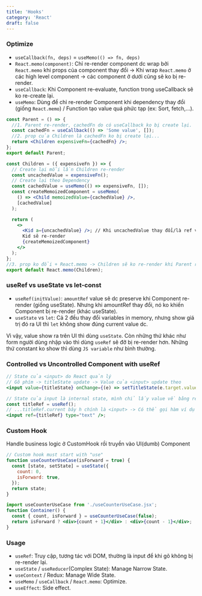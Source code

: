 ```yaml
---
title: 'Hooks'
category: 'React'
draft: false
---
```


### Optimize

- `useCallback(fn, deps)` = `useMemo(() => fn, deps)`
- `React.memo(component)`: Chỉ re-render component dc wrap bởi `React.memo` khi props của component thay đổi -> Khi wrap `React.memo` ở các high level component -> các component ở dưới cũng sẽ ko bị re-render.
- `useCallback`: Khi Component re-evaluate, function trong useCallback sẽ ko re-create lại.
- `useMemo`: Dùng để chỉ re-render Component khi dependency thay đổi (giống `React.memo`) / Function tạo value quá phức tạp (ex: Sort, fetch,...).

```jsx
const Parent = () => {
  //1. Parent re-render, cachedFn do có useCallback ko bị create lại.
  const cachedFn = useCallback(() => 'Some value', []);
  //2. prop của Children là cachedFn ko bị create lại...
  return <Children expensiveFn={cachedFn} />;
};
export default Parent;
```

```jsx
const Children = ({ expensiveFn }) => {
  // Create lại mỗi lần Children re-render
  const uncachedValue = expensiveFn();
  // Create lại theo Dependency
  const cachedValue = useMemo(() => expensiveFn, []);
  const createMemoizedComponent = useMemo(
    () => <Child memoizedValue={cachedValue} />,
    [cachedValue]
  );

  return (
    <>
      <Kid a={uncachedValue} />; // Khi uncachedValue thay đổi/là ref value, thì
      Kid sẽ re-render
      {createMemoizedComponent}
    </>
  );
};
//3. prop ko đổi + React.memo -> Children sẽ ko re-render khi Parent re-render
export default React.memo(Children);
```

### useRef vs useState vs let-const

- `useRef(initValue)`: `amountRef` value sẽ dc preserve khi Component re-render (giống useState). Nhưng khi amountRef thay đổi, nó ko khiến Component bị re-render (khác useState).
- `useState` vs `let`: Cả 2 đều thay đổi variables in memory, nhưng show giá trị đó ra UI thì `let` không show đúng current value dc.

Vì vậy, value show ra trên UI thì dùng `useState`. Còn những thứ khác như form người dùng nhập vào thì dùng `useRef` sẽ đỡ bị re-render hơn. Những thứ constant ko show thì dùng `JS variable` như bình thường.

### Controlled vs Uncontrolled Component with useRef

```jsx
// State của <input> do React quản lý
// Gõ phím -> titleState update -> Value của <input> update theo
<input value={titleState} onChange={(e) => setTitleState(e.target.value)} />
```

```jsx
// State của input là internal state, mình chỉ lấy value về bằng ref...
const titleRef = useRef();
// ...titleRef.current bây h chính là <input> -> Có thể gọi hàm ví dụ như titleRef.current.focus()
<input ref={titleRef} type="text" />;
```

### Custom Hook

Handle business logic ở CustomHook rồi truyền vào UI(dumb) Component

```jsx
// Custom hook must start with "use"
function useCounterUseCase(isForward = true) {
  const [state, setState] = useState({
    count: 0,
    isForward: true,
  });
  return state;
}
```

```jsx
import useCounterUseCase from './useCounterUseCase.jsx';
function Container() {
  const { count, isForward } = useCounterUseCase(false);
  return isForward ? <div>{count + 1}</div> : <div>{count - 1}</div>;
}
```

### Usage

- `useRef`: Truy cập, tương tác với DOM, thường là input để khi gõ không bị re-render lại.
- `useState` / `useReducer`(Complex State): Manage Narrow State.
- `useContext` / Redux: Manage Wide State.
- `useMemo` / `useCallback` / `React.memo`: Optimize.
- `useEffect`: Side effect.
